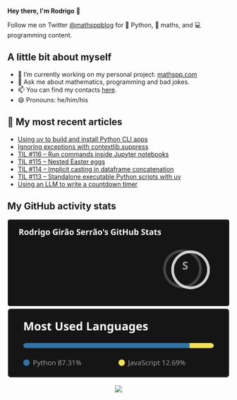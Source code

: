 **Hey there, I'm Rodrigo** 👋

Follow me on Twitter [@mathsppblog][twitter] for 🐍 Python, 🧠 maths, and 💻 programming content.


## A little bit about myself

- 🔭 I’m currently working on my personal project: [mathspp.com](https://mathspp.com)
- 💬 Ask me about mathematics, programming and bad jokes.
- 📫 You can find my contacts [here](https://mathspp.com/about#contacts).
- 😄 Pronouns: he/him/his


## 📖 My most recent articles

<!-- BLOG-POST-LIST:START -->
- [Using uv to build and install Python CLI apps](https://mathspp.com/blog/using-uv-to-build-and-install-python-cli-apps)
- [Ignoring exceptions with contextlib.suppress](https://mathspp.com/blog/ignoring-exceptions-with-contextlib-suppress)
- [TIL #116 – Run commands inside Jupyter notebooks](https://mathspp.com/blog/til/run-commands-inside-jupyter-notebooks)
- [TIL #115 – Nested Easter eggs](https://mathspp.com/blog/til/nested-easter-eggs)
- [TIL #114 – Implicit casting in dataframe concatenation](https://mathspp.com/blog/til/implicit-casting-in-dataframe-concatenation)
- [TIL #113 – Standalone executable Python scripts with uv](https://mathspp.com/blog/til/standalone-executable-python-scripts-with-uv)
- [Using an LLM to write a countdown timer](https://mathspp.com/blog/using-an-llm-to-write-a-countdown-timer)
<!-- BLOG-POST-LIST:END -->


##  My GitHub activity stats

<!-- Thanks to ofek! -->

<img src="general_stats.svg" alt="GitHub Statistics" loading="lazy">

<img src="language_stats.svg" alt="Top Languages" loading="lazy">

<p align='center'><img src='https://visitor-badge.laobi.icu/badge?page_id=RodrigoGiraoSerrao'></p>

[twitter]: https://twitter.com/mathsppblog
